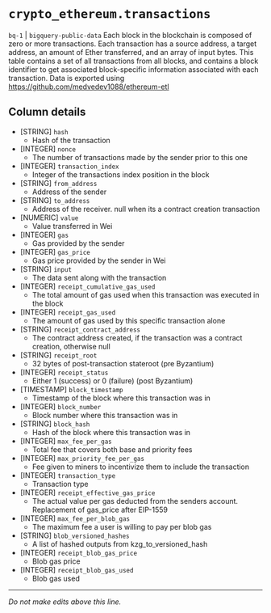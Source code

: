 # `crypto_ethereum.transactions`
`bq-1` | `bigquery-public-data`
Each block in the blockchain is composed of zero or more transactions. Each transaction has a source address, a target address, an amount of Ether transferred, and an array of input bytes.
This table contains a set of all transactions from all blocks, and contains a block identifier to get associated block-specific information associated with each transaction.
Data is exported using https://github.com/medvedev1088/ethereum-etl


## Column details
* [STRING]    `hash`
  - Hash of the transaction
* [INTEGER]   `nonce`
  - The number of transactions made by the sender prior to this one
* [INTEGER]   `transaction_index`
  - Integer of the transactions index position in the block
* [STRING]    `from_address`
  - Address of the sender
* [STRING]    `to_address`
  - Address of the receiver. null when its a contract creation transaction
* [NUMERIC]   `value`
  - Value transferred in Wei
* [INTEGER]   `gas`
  - Gas provided by the sender
* [INTEGER]   `gas_price`
  - Gas price provided by the sender in Wei
* [STRING]    `input`
  - The data sent along with the transaction
* [INTEGER]   `receipt_cumulative_gas_used`
  - The total amount of gas used when this transaction was executed in the block
* [INTEGER]   `receipt_gas_used`
  - The amount of gas used by this specific transaction alone
* [STRING]    `receipt_contract_address`
  - The contract address created, if the transaction was a contract creation, otherwise null
* [STRING]    `receipt_root`
  - 32 bytes of post-transaction stateroot (pre Byzantium)
* [INTEGER]   `receipt_status`
  - Either 1 (success) or 0 (failure) (post Byzantium)
* [TIMESTAMP] `block_timestamp`
  - Timestamp of the block where this transaction was in
* [INTEGER]   `block_number`
  - Block number where this transaction was in
* [STRING]    `block_hash`
  - Hash of the block where this transaction was in
* [INTEGER]   `max_fee_per_gas`
  - Total fee that covers both base and priority fees
* [INTEGER]   `max_priority_fee_per_gas`
  - Fee given to miners to incentivize them to include the transaction
* [INTEGER]   `transaction_type`
  - Transaction type
* [INTEGER]   `receipt_effective_gas_price`
  - The actual value per gas deducted from the senders account. Replacement of gas_price after EIP-1559
* [INTEGER]   `max_fee_per_blob_gas`
  - The maximum fee a user is willing to pay per blob gas
* [STRING]    `blob_versioned_hashes`
  - A list of hashed outputs from kzg_to_versioned_hash
* [INTEGER]   `receipt_blob_gas_price`
  - Blob gas price
* [INTEGER]   `receipt_blob_gas_used`
  - Blob gas used

-------------------------------------------------------------------------------
*Do not make edits above this line.*
